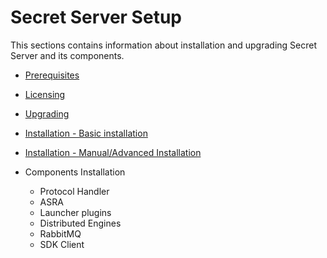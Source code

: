 [title]: # (Secret Server Setup)
[tags]: # (Setup)
[priority]: # (1000)

# Secret Server Setup

This sections contains information about installation and upgrading Secret Server and its components.

* [Prerequisites](prerequisites/index.md)

* [Licensing](licensing/index.md)

* [Upgrading](upgrading/index.md)

* [Installation - Basic installation](installation/basic-installation-automatic/index.md)

* [Installation - Manual/Advanced Installation](installation/advanced-installation-manual/index.md)

* Components Installation

  * Protocol Handler
  * ASRA
  * Launcher plugins
  * Distributed Engines
  * RabbitMQ
  * SDK Client
